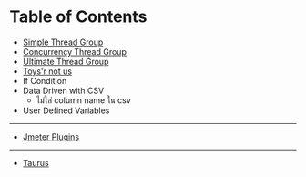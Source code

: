 # Table of Contents

- [Simple Thread Group](./simple-thread-group.md)
- [Concurrency Thread Group](./concurrency-thread-group.md)
- [Ultimate Thread Group](./ultimate-thread-group.md)
- [Toys'r not us](./toys-r-not-us.md)
- If Condition
- Data Driven with CSV
  - ไม่ใส่ column name ใน csv
- User Defined Variables

---

- [Jmeter Plugins](./jmeter-plugins.md)

---

- [Taurus](./taurus.md)
